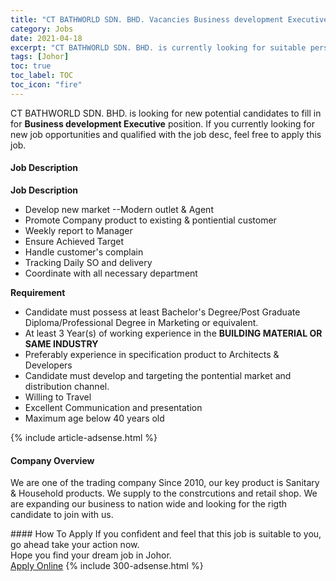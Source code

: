 ```yaml
---
title: "CT BATHWORLD SDN. BHD. Vacancies Business development Executive" 
category: Jobs 
date: 2021-04-18 
excerpt: "CT BATHWORLD SDN. BHD. is currently looking for suitable person to fill in the Business development Executive which based in Johor" 
tags: [Johor] 
toc: true 
toc_label: TOC 
toc_icon: "fire" 
--- 
```


<p>CT BATHWORLD SDN. BHD. is looking for new potential candidates to fill in for <b>Business development Executive</b> position. If you currently looking for new job opportunities and qualified with the job desc, feel free to apply this job.
</p><div><div><h4>Job Description</h4></div><div><div><span><div><p><strong>Job Description</strong></p><ul><li>Develop new market --Modern outlet &amp; Agent</li><li>Promote Company product to existing &amp; pontiential customer</li><li>Weekly report to Manager</li><li>Ensure Achieved Target</li><li>Handle customer's complain</li><li>Tracking Daily SO and delivery</li><li>Coordinate with all necessary department&#160;</li></ul><p><strong>Requirement</strong></p><ul><li>Candidate must possess at least Bachelor's Degree/Post Graduate Diploma/Professional Degree in Marketing or equivalent.</li><li>At least 3 Year(s) of working experience in the&#160;<strong>BUILDING MATERIAL OR SAME INDUSTRY</strong></li><li>Preferably experience in specification product to Architects &amp; Developers</li><li>Candidate must develop and targeting the pontential market and distribution channel.</li><li>Willing to Travel</li><li>Excellent Communication and presentation&#160;</li><li>Maximum age below 40 years old</li></ul></div></span></div></div></div> 
{% include article-adsense.html %} 
<div><div><h4>Company Overview</h4></div><div><div><span><div><p>We are one of the trading company Since 2010,&#160;our key product is Sanitary &amp; Household products. We supply to the constrcutions and retail shop. We are expanding our business to nation wide and looking for the rigth candidate to join with us.</p></div></span></div></div></div> 
#### How To Apply 
If you confident and feel that this job is suitable to you, go ahead take your action now. <br/> 
Hope you find your dream job in Johor. <br/> 
<a href="https://www.jobstreet.com.my/en/job/business-development-executive-4540550?jobId=jobstreet-my-job-4540550&" class="btn btn--info" target="_blank" rel="nofollow noopenner">Apply Online</a> 
{% include 300-adsense.html %} 